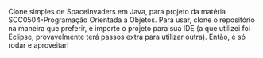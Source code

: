 Clone simples de SpaceInvaders em Java, para projeto da matéria SCC0504-Programação Orientada a Objetos. Para usar, clone o repositório na maneira que preferir, e importe o projeto para sua IDE (a que utilizei foi Eclipse, provavelmente terá passos extra para utilizar outra). Então, é só rodar e aproveitar!
